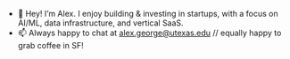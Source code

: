 - 👋 Hey! I’m Alex. I enjoy building & investing in startups, with a  focus on AI/ML, data infrastructure, and vertical SaaS.
- 📫 Always happy to chat at alex.george@utexas.edu // equally happy to grab coffee in SF!
